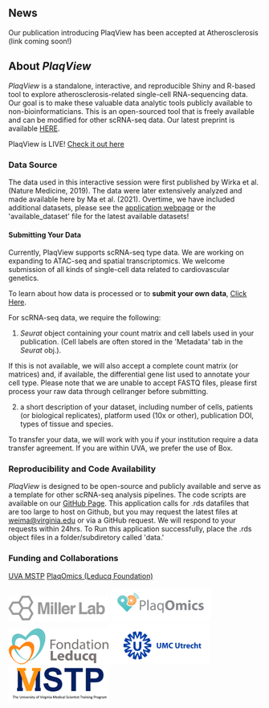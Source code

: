 ## News

Our publication introducing PlaqView has been accepted at Atherosclerosis (link coming soon!)

## About *PlaqView*
*PlaqView* is a standalone, interactive, and reproducible Shiny and R-based tool to explore atherosclerosis-related single-cell RNA-sequencing data. Our goal is to make these valuable data analytic tools publicly available to non-bioinformaticians. This is an open-sourced tool that is freely available and can be modified for other scRNA-seq data. Our latest preprint is available [HERE](https://www.biorxiv.org/content/10.1101/2020.10.27.357715v2). 

PlaqView is LIVE! [Check it out here](https://millerlab.shinyapps.io/PlaqView)

### Data Source
The data used in this interactive session were first published by Wirka et al. (Nature Medicine, 2019). The data were later extensively analyzed and made available here by Ma et al. (2021). Overtime, we have included additional datasets, please see the [application webpage](https://millerlab.shinyapps.io/PlaqView) or the 'available_dataset' file for the latest available datasets!

#### Submitting Your Data
Currently, PlaqView supports scRNA-seq type data. We are working on expanding to ATAC-seq and spatial transcriptomics. We welcome submission of all kinds of single-cell data related to cardiovascular genetics.

To learn about how data is processed or to **submit your own data**, [Click Here](https://github.com/MillerLab-CPHG/PlaqView_DataProcessing).

For scRNA-seq data, we require the following:
1) *Seurat* object containing your count matrix and cell labels used in your publication. (Cell labels are often stored in the 'Metadata' tab in the *Seurat* obj.).

If this is not available, we will also accept a complete count matrix (or matrices) and, if available, the differential gene list used to annotate your cell type. Please note that we are unable to accept FASTQ files, please first process your raw data through cellranger before submitting.

2) a short description of your dataset, including number of cells, patients (or biological replicates), platform used (10x or other), publication DOI, types of tissue and species.

To transfer your data, we will work with you if your institution require a data transfer agreement. If you are within UVA, we prefer the use of Box.

### Reproducibility and Code Availability
*PlaqView* is designed to be open-source and publicly available and serve as a template for other scRNA-seq analysis pipelines. The code scripts are available on our [GitHub Page](https://github.com/MillerLab-CPHG/PlaqView). This application calls for .rds datafiles that are too large to host on Github, but you may request the latest files at weima@virginia.edu or via a GitHub request. We will respond to your requests within 24hrs. To Run this application successfully, place the .rds object files in a folder/subdiretory called 'data.'


### Funding and Collaborations
[UVA MSTP](https://mstp.med.virginia.edu/)
[PlaqOmics (Leducq Foundation)](https://jeanette-erdmann.jimdo.com/)

<img src="www/millerlablogo.png" alt="millerlab" width="200"/> <img src="www/PlaqOmics.png" alt="PlaqOmics" width="200"/> <img src="www/Leducq.png" alt="leducq" width="200"/><img src="www/umc.png" alt="leducq" width="200"/><img src="www/MSTPlogo.png" alt="MSTP" width="200"/>
